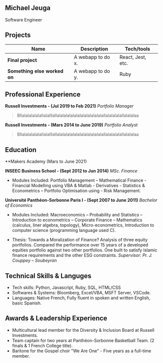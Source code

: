 ## Michael Jeuga

Software Engineer

## Projects

| Name                         | Description       | Tech/tools        |
| ---------------------------- | ----------------- | ----------------- |
| **Final project**            | A webapp to do x. | React, Jest, etc. |
| **Something else worked on** | A webapp to do y. | Ruby              |

## Professional Experience

**Russell Investments - (Jul 2019 to Feb 2021)**
_Portfolio Manager_

>Bllalalalalalallalalllallalalalalalalalalalalalalalallalalalalallalalalaa



**Russell Investments -  (Mars 2014 to June 2019)**
_Portfolio Analyst_

>Bllalalalalalallalalllallalalalalalalalalalalalalalallalalalalallalalalaa




## Education

**Makers Academy (Mars to June 2021)

**INSEEC Business School - (Sept 2012 to Jun 2014)**
_MSc. Finance_

* Modules Included: Portfolio Management – Mathematical Finance - Financial Modelling using VBA & Matlab -
      Derivatives - Statistics & Econometrics – Portfolio Optimisation using - Risk Management.



**Université Panthéon-Sorbonne Paris I - (Sept 2007 to June 2011)**
 _Bachelor of Economics_

* Modules Included: Macroeconomics – Probability and Statistics – Introduction to econometrics – Corporate Finance – 
Mathematics (calculus, liner algebra, topology), Micro-econometrics, Introduction to computer science (programming language used C).


* Thesis: Towards a Moralization of Finance?
      Analysis of three equity portfolios. 
      Compared the performance over 15 years of a developed equities portfolio against two other portfolios. 
      One built to satisfy Islamic finance requirements and the other ESG constraints. 
     _Supervisor: Pr. J. Couppey – Soubeyran_


## Technical Skills & Languges

 * Tech skills: Python, Javascript, Ruby, SQL, HTML/CSS
 * Softwares & Systems: Bloomberg, Excel/VBA, MSFT Server, VSCode.
 * Languages: Native French, Fully fluent in spoken and written English, basic Spanish.

## Awards & Leadership Experience
 
 * Multicultural lead member for the Diversity & Inclusion Board at Russell Investments.
 * Team captain for two years at Panthéon-Sorbonne Basketball Team. (2 finals & 1 French College title).
 * Baritone for the Gospel choir "We Are One" - Five years as a full-time member.
